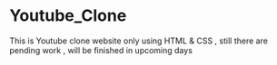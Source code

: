 # Youtube_Clone
This is Youtube clone website only using HTML & CSS , still there are pending work , will be finished in upcoming days 

